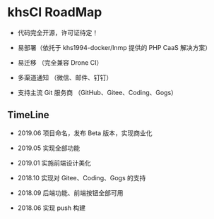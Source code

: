 # khsCI RoadMap

* 代码完全开源，许可证待定！

* 易部署（依托于 khs1994-docker/lnmp 提供的 PHP CaaS 解决方案）

* 易迁移 （完全兼容 Drone CI）

* 多渠道通知 （微信、邮件、钉钉）

* 支持主流 Git 服务商 （GitHub、Gitee、Coding、Gogs）

## TimeLine

* 2019.06 项目命名，发布 Beta 版本，实现商业化

* 2019.05 实现全部功能

* 2019.01 实施前端设计美化

* 2018.10 实现对 Gitee、Coding、Gogs 的支持

* 2018.09 后端功能、前端按钮全部可用

* 2018.06 实现 push 构建 
